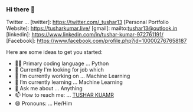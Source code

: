 ### Hi there 👋

Twitter ... [twitter]: https://twitter.com/_tushar13
[Personal Portfolio Website]: https://tusharkumar.live/
[gmail]: mailto:tushar13@outlook.in
[linkedin]: https://www.linkedin.com/in/tushar-kumar-972761191/
[Facebook]: https://www.facebook.com/profile.php?id=100002767658187

Here are some ideas to get you started:
- 👨‍💻 Primary coding language ... Python
- 🏢 Currently I'm looking for job which 
- 🔭 I’m currently working on ... Machine Learning
- 🌱 I’m currently learning ... Machine Learning
- 💬 Ask me about ... Anything
- 📫 How to reach me: ... [TUSHAR KUAMR](https://tusharkumar.live/)
- 😄 Pronouns: ... He/Him


